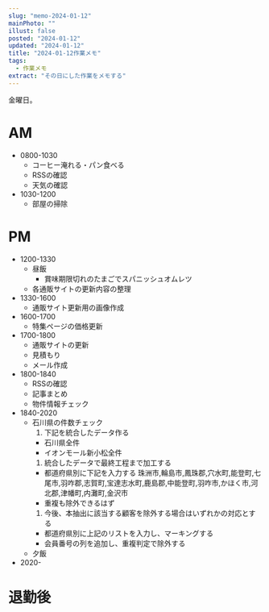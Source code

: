 ```yaml
---
slug: "memo-2024-01-12"
mainPhoto: ""
illust: false
posted: "2024-01-12"
updated: "2024-01-12"
title: "2024-01-12作業メモ"
tags:
  - 作業メモ
extract: "その日にした作業をメモする"
---
```


金曜日。

# AM

- 0800-1030
  - コーヒー淹れる・パン食べる
  - RSSの確認
  - 天気の確認
- 1030-1200
  - 部屋の掃除

# PM

- 1200-1330
  - 昼飯
    - 賞味期限切れのたまごでスパニッシュオムレツ
  - 各通販サイトの更新内容の整理
- 1330-1600
  - 通販サイト更新用の画像作成
- 1600-1700
  - 特集ページの価格更新
- 1700-1800
  - 通販サイトの更新
  - 見積もり
  - メール作成
- 1800-1840
  - RSSの確認
  - 記事まとめ
  - 物件情報チェック
- 1840-2020
  - 石川県の件数チェック
    1. 下記を統合したデータ作る
      - 石川県全件
      - イオンモール新小松全件
    1. 統合したデータで最終工程まで加工する
      - 都道府県別に下記を入力する
        珠洲市,輪島市,鳳珠郡,穴水町,能登町,七尾市,羽咋郡,志賀町,宝達志水町,鹿島郡,中能登町,羽咋市,かほく市,河北郡,津幡町,内灘町,金沢市
      - 重複も除外できるはず
    1. 今後、本抽出に該当する顧客を除外する場合はいずれかの対応とする
      - 都道府県別に上記のリストを入力し、マーキングする
      - 会員番号の列を追加し、重複判定で除外する
  - 夕飯
- 2020-




# 退勤後
